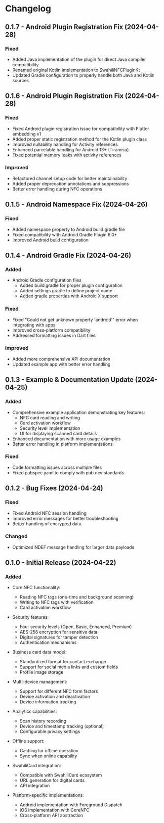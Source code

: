 # Changelog

## 0.1.7 - Android Plugin Registration Fix (2024-04-28)

### Fixed
- Added Java implementation of the plugin for direct Java compiler compatibility
- Renamed original Kotlin implementation to SwahiliNFCPluginKt
- Updated Gradle configuration to properly handle both Java and Kotlin sources

## 0.1.6 - Android Plugin Registration Fix (2024-04-28)

### Fixed
- Fixed Android plugin registration issue for compatibility with Flutter embedding v1
- Added proper static registration method for the Kotlin plugin class
- Improved nullability handling for Activity references
- Enhanced parcelable handling for Android 13+ (Tiramisu)
- Fixed potential memory leaks with activity references

### Improved
- Refactored channel setup code for better maintainability
- Added proper deprecation annotations and suppressions
- Better error handling during NFC operations


## 0.1.5 - Android Namespace Fix (2024-04-26)

### Fixed
- Added namespace property to Android build.gradle file
- Fixed compatibility with Android Gradle Plugin 8.0+
- Improved Android build configuration

## 0.1.4 - Android Gradle Fix (2024-04-26)

### Added
- Android Gradle configuration files
  - Added build.gradle for proper plugin configuration
  - Added settings.gradle to define project name
  - Added gradle.properties with Android X support

### Fixed
- Fixed "Could not get unknown property 'android'" error when integrating with apps
- Improved cross-platform compatibility
- Addressed formatting issues in Dart files

### Improved
- Added more comprehensive API documentation
- Updated example app with better error handling

## 0.1.3 - Example & Documentation Update (2024-04-25)

### Added
- Comprehensive example application demonstrating key features:
  - NFC card reading and writing
  - Card activation workflow
  - Security level implementation
  - UI for displaying scanned card details
- Enhanced documentation with more usage examples
- Better error handling in platform implementations

### Fixed
- Code formatting issues across multiple files
- Fixed pubspec.yaml to comply with pub.dev standards

## 0.1.2 - Bug Fixes (2024-04-24)

### Fixed
- Fixed Android NFC session handling
- Improved error messages for better troubleshooting
- Better handling of encrypted data

### Changed
- Optimized NDEF message handling for larger data payloads

## 0.1.0 - Initial Release (2024-04-22)

### Added
- Core NFC functionality:
  - Reading NFC tags (one-time and background scanning)
  - Writing to NFC tags with verification
  - Card activation workflow

- Security features:
  - Four security levels (Open, Basic, Enhanced, Premium)
  - AES-256 encryption for sensitive data
  - Digital signatures for tamper detection
  - Authentication mechanisms

- Business card data model:
  - Standardized format for contact exchange
  - Support for social media links and custom fields
  - Profile image storage

- Multi-device management:
  - Support for different NFC form factors
  - Device activation and deactivation
  - Device information tracking

- Analytics capabilities:
  - Scan history recording
  - Device and timestamp tracking (optional)
  - Configurable privacy settings

- Offline support:
  - Caching for offline operation
  - Sync when online capability

- SwahiliCard integration:
  - Compatible with SwahiliCard ecosystem
  - URL generation for digital cards
  - API integration

- Platform-specific implementations:
  - Android implementation with Foreground Dispatch
  - iOS implementation with CoreNFC
  - Cross-platform API abstraction